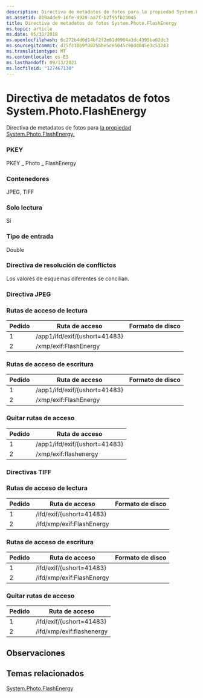 ```yaml
---
description: Directiva de metadatos de fotos para la propiedad System.Photo.FlashEnergy.
ms.assetid: d10a4de9-16fe-4920-aa7f-b2f95fb23045
title: Directiva de metadatos de fotos System.Photo.FlashEnergy
ms.topic: article
ms.date: 05/31/2018
ms.openlocfilehash: 6c272b4d6d14bf2f2e81d0964a3dc4395ba62dc3
ms.sourcegitcommit: d75fc10b9f0825bbe5ce5045c90d4045e3c53243
ms.translationtype: MT
ms.contentlocale: es-ES
ms.lasthandoff: 09/13/2021
ms.locfileid: "127467130"
---
```

# <a name="systemphotoflashenergy-photo-metadata-policy"></a>Directiva de metadatos de fotos System.Photo.FlashEnergy

Directiva de metadatos de fotos para [la propiedad System.Photo.FlashEnergy.](../properties/props-system-photo-flashenergy.md)

### <a name="pkey"></a>PKEY

PKEY \_ Photo \_ FlashEnergy

### <a name="containers"></a>Contenedores

JPEG, TIFF

### <a name="read-only"></a>Solo lectura

Sí

### <a name="input-type"></a>Tipo de entrada

Double

### <a name="conflict-resolution-policy"></a>Directiva de resolución de conflictos

Los valores de esquemas diferentes se concilian.

### <a name="jpeg-policy"></a>Directiva JPEG

### <a name="read-paths"></a>Rutas de acceso de lectura



| Pedido | Ruta de acceso                          | Formato de disco |
|-------|-------------------------------|-------------|
| 1     | /app1/ifd/exif/{ushort=41483} |             |
| 2     | /xmp/exif:FlashEnergy         |             |



 

### <a name="write-paths"></a>Rutas de acceso de escritura



| Pedido | Ruta de acceso                          | Formato de disco |
|-------|-------------------------------|-------------|
| 1     | /app1/ifd/exif/{ushort=41483} |             |
| 2     | /xmp/exif:FlashEnergy         |             |



 

### <a name="remove-paths"></a>Quitar rutas de acceso



| Pedido | Ruta de acceso                          |
|-------|-------------------------------|
| 1     | /app1/ifd/exif/{ushort=41483} |
| 2     | /xmp/exif:flashenergy         |



 

### <a name="tiff-policies"></a>Directivas TIFF

### <a name="read-paths"></a>Rutas de acceso de lectura



| Pedido | Ruta de acceso                      | Formato de disco |
|-------|---------------------------|-------------|
| 1     | /ifd/exif/{ushort=41483}  |             |
| 2     | /ifd/xmp/exif:FlashEnergy |             |



 

### <a name="write-paths"></a>Rutas de acceso de escritura



| Pedido | Ruta de acceso                      | Formato de disco |
|-------|---------------------------|-------------|
| 1     | /ifd/exif/{ushort=41483}  |             |
| 2     | /ifd/xmp/exif:FlashEnergy |             |



 

### <a name="remove-paths"></a>Quitar rutas de acceso



| Pedido | Ruta de acceso                      |
|-------|---------------------------|
| 1     | /ifd/exif/{ushort=41483}  |
| 2     | /ifd/xmp/exif:flashenergy |



 

## <a name="remarks"></a>Observaciones

## <a name="related-topics"></a>Temas relacionados

<dl> <dt>

[System.Photo.FlashEnergy](../properties/props-system-photo-flashenergy.md)
</dt> </dl>

 

 
